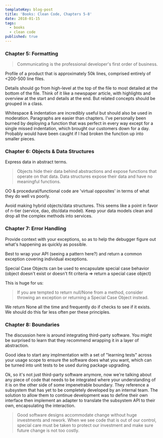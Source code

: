 ```yaml
---
templateKey: blog-post
title: 'Books: Clean Code, Chapters 5-8'
date: 2018-01-15
tags:
  - books
  - clean code
published: true
---
```


### Chapter 5: Formatting

> Communicating is the professional developer's first order of business.

Profile of a product that is approximately 50k lines, comprised entirely of <200-500 line files.

Details should go from high-level at the top of the file to most detailed at the bottom of the file. Think of it like a newspaper article, with highlights and overview at the start and details at the end. But related concepts should be grouped in a class.

Whitespace & indentation are incredibly useful but should also be used in moderation. Paragraphs are easier than chapters. I've personally been burned by deploying a function that was perfect in every way except for a single missed indentation, which brought our customers down for a day. Probably would have been caught if I had broken the function up into smaller pieces.

### Chapter 6: Objects & Data Structures

Express data in abstract terms.

> Objects hide their data behind abstractions and expose functions that operate on that data. Data structures expose their data and have no meaningful functions.

OO & procedural/functional code are 'virtual opposites' in terms of what they do well vs poorly.

Avoid making hybrid objects/data structures. This seems like a point in favor of n-tier (service, dao, dto/data model). Keep your data models clean and drop all the complex methods into services.

### Chapter 7: Error Handling

Provide context with your exceptions, so as to help the debugger figure out what's happening as quickly as possible.

Best to wrap your API (seeing a pattern here?) and return a common exception covering individual exceptions.

Special Case Objects can be used to encapsulate special case behavior (object doesn't exist or doesn't fit criteria => return a special case object)

This is huge for us:

> If you are tempted to return null/None from a method, consider throwing an exception or returning a Special Case Object instead.

We return None all the time and frequently do if checks to see if it exists. We should do this far less often per these principles.

### Chapter 8: Boundaries

The discussion here is around integrating third-party software. You might be surprised to learn that they recommend wrapping it in a layer of abstraction.

Good idea to start any implmentation with a set of "learning tests" across your usage scope to ensure the software does what you want, which can be turned into unit tests to be used during package upgrading.

Ok, so it's not just third-party software anymore, now we're talking about any piece of code that needs to be integrated where your understanding of it is on the other side of some impenetrable boundary. They reference a subsystem that has yet to be completely developed by an internal team. The solution to allow them to continue development was to define their own interface then implement an adapter to translate the subsystem API to their own, encapsulating the interaction.

> Good software designs accommodate change without huge investments and rework. When we see code that is out of our control, special care must be taken to protect our investment and make sure future change is not too costly.
